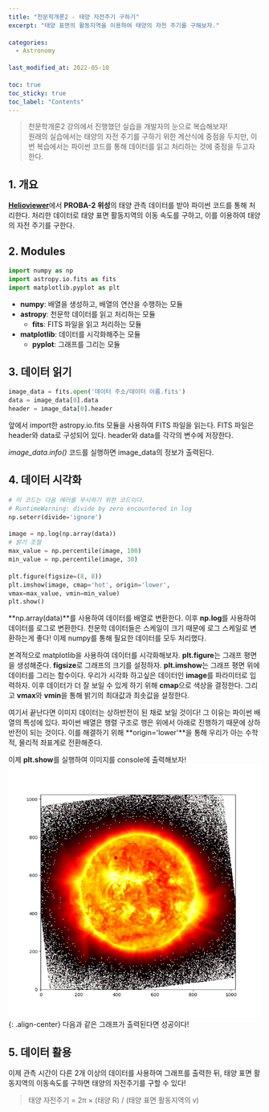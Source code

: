 ```yaml
---
title: "천문학개론2 - 태양 자전주기 구하기"
excerpt: "태양 표면의 활동지역을 이용하여 태양의 자전 주기를 구해보자."

categories:
  - Astronomy

last_modified_at: 2022-05-10

toc: true
toc_sticky: true
toc_label: "Contents"
---
```


> 천문학개론2 강의에서 진행했던 실습을 개발자의 눈으로 복습해보자!  
> 원래의 실습에서는 태양의 자전 주기를 구하기 위한 계산식에 중점을 두지만, 이번 복습에서는 파이썬 코드를 통해 데이터를 읽고 처리하는 것에 중점을 두고자 한다.

## 1. 개요

[**Helioviewer**](https://www.helioviewer.org)에서 **PROBA-2 위성**의 태양 관측 데이터를 받아 파이썬 코드를 통해 처리한다.
처리한 데이터로 태양 표면 활동지역의 이동 속도를 구하고, 이를 이용하여 태양의 자전 주기를 구한다.

## 2. Modules

```python
import numpy as np
import astropy.io.fits as fits
import matplotlib.pyplot as plt
```

- **numpy**: 배열을 생성하고, 배열의 연산을 수행하는 모듈
- **astropy**: 천문학 데이터를 읽고 처리하는 모듈
  - **fits**: FITS 파일을 읽고 처리하는 모듈
- **matplotlib**: 데이터를 시각화해주는 모듈
  - **pyplot**: 그래프를 그리는 모듈

## 3. 데이터 읽기

```python
image_data = fits.open('데이터 주소/데이터 이름.fits')
data = image_data[0].data
header = image_data[0].header
```

앞에서 import한 astropy.io.fits 모듈을 사용하여 FITS 파일을 읽는다. FITS 파일은 header와 data로 구성되어 있다. header와 data를 각각의 변수에 저장한다.

_image_data.info()_ 코드를 실행하면 image_data의 정보가 출력된다.

## 4. 데이터 시각화

```python
# 이 코드는 다음 에러를 무시하기 위한 코드이다.
# RuntimeWarning: divide by zero encountered in log
np.seterr(divide='ignore')

image = np.log(np.array(data))
# 밝기 조절
max_value = np.percentile(image, 100)
min_value = np.percentile(image, 30)

plt.figure(figsize=(8, 8))
plt.imshow(image, cmap='hot', origin='lower',
vmax=max_value, vmin=min_value)
plt.show()
```

**np.array(data)**를 사용하여 데이터를 배열로 변환한다. 이후 **np.log**를 사용하여 데이터를 로그로 변환한다. 천문학 데이터들은 스케일이 크기 때문에 로그 스케일로 변환하는게 좋다!
이제 numpy를 통해 필요한 데이터를 모두 처리했다.

본격적으로 matplotlib을 사용하여 데이터를 시각화해보자. **plt.figure**는 그래프 평면을 생성해준다. **figsize**로 그래프의 크기를 설정하자. **plt.imshow**는 그래프 평면 위에 데이터를 그리는 함수이다. 우리가 시각화 하고싶은 데이터인 **image**를 파라미터로 입력하자. 이후 데이터가 더 잘 보일 수 있게 하기 위해 **cmap**으로 색상을 결정한다. 그리고 **vmax**와 **vmin**을 통해 밝기의 최대값과 최솟값을 설정한다.

여기서 끝난다면 이미지 데이터는 상하반전이 된 채로 보일 것이다! 그 이유는 파이썬 배열의 특성에 있다. 파이썬 배열은 행렬 구조로 행은 위에서 아래로 진행하기 때문에 상하반전이 되는 것이다. 이를 해결하기 위해 **origin='lower'**을 통해 우리가 아는 수학적, 물리적 좌표계로 전환해준다.

이제 **plt.show**를 실행하여 이미지를 console에 출력해보자!
![](/assets/images/astro_solar.png){: .align-center}
다음과 같은 그래프가 출력된다면 성공이다!

## 5. 데이터 활용

이제 관측 시간이 다른 2개 이상의 데이터를 사용하여 그래프를 출력한 뒤, 태양 표면 활동지역의 이동속도를 구하면 태양의 자전주기를 구할 수 있다!

> 태양 자전주기 = 2π × (태양 R) / (태양 표면 활동지역의 ⱱ)
